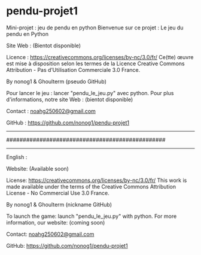 # pendu-projet1
Mini-projet : jeu de pendu en python
Bienvenue sur ce projet : Le jeu du pendu en Python

Site Web : (Bientot disponible)

Licence : https://creativecommons.org/licenses/by-nc/3.0/fr/
Ce(tte) œuvre est mise à disposition selon les termes de la Licence Creative Commons Attribution - Pas d’Utilisation Commerciale 3.0 France.

By nonog1 & Ghoulterm (pseudo GitHub)

Pour lancer le jeu : lancer "pendu_le_jeu.py" avec python.
Pour plus d'informations, notre site Web : (bientot disponible) 

Contact : noahg250602@gmail.com

GitHub :  https://github.com/nonog1/pendu-projet1


________________________________________________
################################################
________________________________________________

English :

Website: (Available soon)

License: https://creativecommons.org/licenses/by-nc/3.0/fr/
This work is made available under the terms of the Creative Commons Attribution License - No Commercial Use 3.0 France.

By nonog1 & Ghoulterm (nickname GitHub)

To launch the game: launch "pendu_le_jeu.py" with python.
For more information, our website: (coming soon)

Contact: noahg250602@gmail.com

GitHub: https://github.com/nonog1/pendu-projet1
